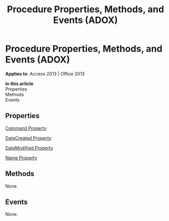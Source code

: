 ﻿---
title: Procedure Properties, Methods, and Events (ADOX)
TOCTitle: Properties, Methods, and Events
ms:assetid: d79598a8-f016-b1bf-71b1-5b9c72105d9e
ms:mtpsurl: https://msdn.microsoft.com/library/JJ250083(v=office.15)
ms:contentKeyID: 48548009
ms.date: 09/18/2015
mtps_version: v=office.15
---

# Procedure Properties, Methods, and Events (ADOX)


**Applies to**: Access 2013 | Office 2013

**In this article**  
Properties  
Methods  
Events  

## Properties

[Command Property](command-property-adox.md)

[DateCreated Property](datecreated-property-adox.md)

[DateModified Property](datemodified-property-adox.md)

[Name Property](name-property-adox.md)

## Methods

None.

## Events

None.

